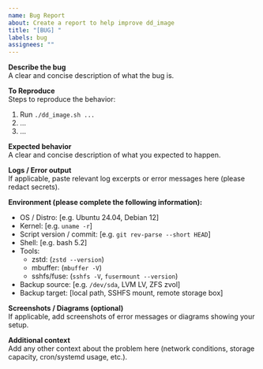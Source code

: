 ```yaml
---
name: Bug Report
about: Create a report to help improve dd_image
title: "[BUG] "
labels: bug
assignees: ""
---
```


**Describe the bug**  
A clear and concise description of what the bug is.

**To Reproduce**  
Steps to reproduce the behavior:
1. Run `./dd_image.sh ...`
2. …
3. …

**Expected behavior**  
A clear and concise description of what you expected to happen.

**Logs / Error output**  
If applicable, paste relevant log excerpts or error messages here (please redact secrets).

**Environment (please complete the following information):**
- OS / Distro: [e.g. Ubuntu 24.04, Debian 12]
- Kernel: [e.g. `uname -r`]
- Script version / commit: [e.g. `git rev-parse --short HEAD`]
- Shell: [e.g. bash 5.2]
- Tools:
  - zstd: (`zstd --version`)
  - mbuffer: (`mbuffer -V`)
  - sshfs/fuse: (`sshfs -V`, `fusermount --version`)
- Backup source: [e.g. `/dev/sda`, LVM LV, ZFS zvol]
- Backup target: [local path, SSHFS mount, remote storage box]

**Screenshots / Diagrams (optional)**  
If applicable, add screenshots of error messages or diagrams showing your setup.

**Additional context**  
Add any other context about the problem here (network conditions, storage capacity, cron/systemd usage, etc.).

